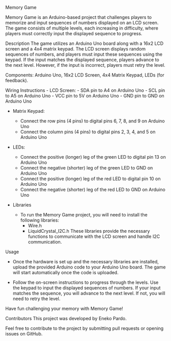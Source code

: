 Memory Game

Memory Game is an Arduino-based project that challenges players to memorize and input sequences of numbers displayed on an LCD screen. The game consists of multiple levels, each increasing in difficulty, where players must correctly input the displayed sequence to progress.

Description
The game utilizes an Arduino Uno board along with a 16x2 LCD screen and a 4x4 matrix keypad. The LCD screen displays random sequences of numbers, and players must input these sequences using the keypad. If the input matches the displayed sequence, players advance to the next level. However, if the input is incorrect, players must retry the level.

Components: Arduino Uno, 16x2 LCD Screen, 4x4 Matrix Keypad, LEDs (for feedback).

Wiring Instructions
    - LCD Screen:
      - SDA pin to A4 on Arduino Uno
      - SCL pin to A5 on Arduino Uno
      - VCC pin to 5V on Arduino Uno
      - GND pin to GND on Arduino Uno

  - Matrix Keypad:
      - Connect the row pins (4 pins) to digital pins 6, 7, 8, and 9 on Arduino Uno
      - Connect the column pins (4 pins) to digital pins 2, 3, 4, and 5 on Arduino Uno

  - LEDs:
      - Connect the positive (longer) leg of the green LED to digital pin 13 on Arduino Uno
      - Connect the negative (shorter) leg of the green LED to GND on Arduino Uno
      - Connect the positive (longer) leg of the red LED to digital pin 10 on Arduino Uno
      - Connect the negative (shorter) leg of the red LED to GND on Arduino Uno

  - Libraries
      - To run the Memory Game project, you will need to install the following libraries:
          - Wire.h
        - LiquidCrystal_I2C.h
    These libraries provide the necessary functions to communicate with the LCD screen and handle I2C communication.

Usage
   - Once the hardware is set up and the necessary libraries are installed, upload the provided Arduino code to your Arduino Uno board. The game will start automatically once the code is uploaded.

   - Follow the on-screen instructions to progress through the levels. Use the keypad to input the displayed sequences of numbers. If your input matches the sequence, you will advance to the next level. If not, you will need to retry the level.

Have fun challenging your memory with Memory Game!

Contributors
This project was developed by Eneko Pardo.

Feel free to contribute to the project by submitting pull requests or opening issues on GitHub.
